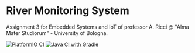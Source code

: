 # River Monitoring System

Assignment 3 for Embedded Systems and IoT of professor A. Ricci @ "Alma Mater Studiorum" - University of Bologna.

[![PlatformIO CI](https://github.com/aleemont1/esiot-23-24-assignment3/actions/workflows/platformio.yml/badge.svg)](https://github.com/aleemont1/esiot-23-24-assignment3/actions/workflows/platformio.yml)
[![Java CI with Gradle](https://github.com/aleemont1/esiot-23-24-assignment3/actions/workflows/gradle.yml/badge.svg?branch=main)](https://github.com/aleemont1/esiot-23-24-assignment3/actions/workflows/gradle.yml)
